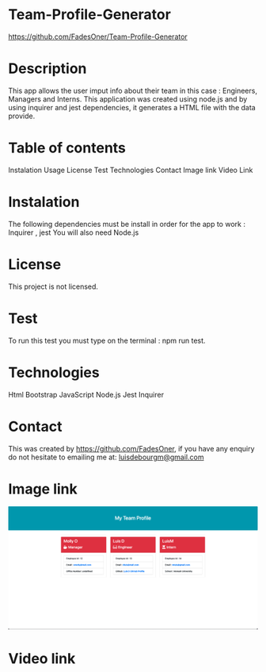 # Team-Profile-Generator

https://github.com/FadesOner/Team-Profile-Generator

# Description

This app allows the user imput info about their team in this case : Engineers, Managers and Interns.
This application was created using node.js and by using inquirer and jest dependencies, it generates a HTML file with the data provide.

# Table of contents

Instalation
Usage
License
Test
Technologies
Contact
Image link
Video Link

# Instalation

The following dependencies must be install in order for the app to work : Inquirer , jest 
You will also need Node.js

# License

This project is not licensed.

# Test 

To run this test you must type on the terminal : npm run test.

# Technologies

Html
Bootstrap
JavaScript
Node.js
Jest 
Inquirer 

# Contact

This was created by https://github.com/FadesOner, if you have any enquiry do not hesitate to emailing me at: luisdebourgm@gmail.com

# Image link

![The html generated using the app.](./image/teamprofilegenerator.png)

# Video link



